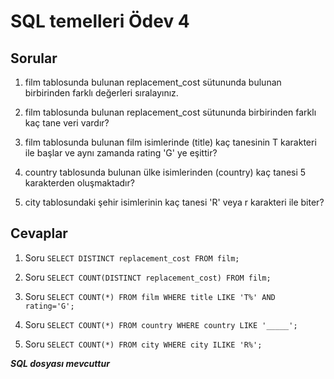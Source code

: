 # SQL temelleri Ödev 4

## Sorular

1. film tablosunda bulunan replacement_cost sütununda bulunan birbirinden farklı değerleri sıralayınız.

2. film tablosunda bulunan replacement_cost sütununda birbirinden farklı kaç tane veri vardır?

3. film tablosunda bulunan film isimlerinde (title) kaç tanesinin T karakteri ile başlar ve aynı zamanda rating 'G' ye eşittir?

4. country tablosunda bulunan ülke isimlerinden (country) kaç tanesi 5 karakterden oluşmaktadır?

5. city tablosundaki şehir isimlerinin kaç tanesi 'R' veya r karakteri ile biter?

## Cevaplar

1. Soru	``SELECT DISTINCT replacement_cost FROM film;``

2. Soru	``SELECT COUNT(DISTINCT replacement_cost) FROM film;``

3. Soru ``SELECT COUNT(*) FROM film WHERE title LIKE 'T%' AND rating='G';``

4. Soru ``SELECT COUNT(*) FROM country WHERE country LIKE '_____';``

5. Soru ``SELECT COUNT(*) FROM city WHERE city ILIKE 'R%'; ``

***SQL dosyası mevcuttur***
